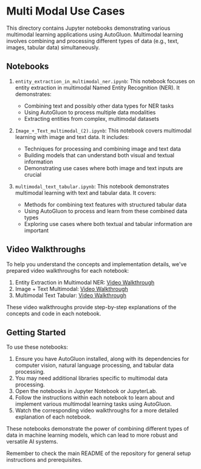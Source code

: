 # Multi Modal Use Cases

This directory contains Jupyter notebooks demonstrating various multimodal learning applications using AutoGluon. Multimodal learning involves combining and processing different types of data (e.g., text, images, tabular data) simultaneously.

## Notebooks

1. `entity_extraction_in_multimodal_ner.ipynb`: This notebook focuses on entity extraction in multimodal Named Entity Recognition (NER). It demonstrates:
   - Combining text and possibly other data types for NER tasks
   - Using AutoGluon to process multiple data modalities
   - Extracting entities from complex, multimodal datasets

2. `Image_+_Text_multimodal_(2).ipynb`: This notebook covers multimodal learning with image and text data. It includes:
   - Techniques for processing and combining image and text data
   - Building models that can understand both visual and textual information
   - Demonstrating use cases where both image and text inputs are crucial

3. `multimodal_text_tabular.ipynb`: This notebook demonstrates multimodal learning with text and tabular data. It covers:
   - Methods for combining text features with structured tabular data
   - Using AutoGluon to process and learn from these combined data types
   - Exploring use cases where both textual and tabular information are important

## Video Walkthroughs

To help you understand the concepts and implementation details, we've prepared video walkthroughs for each notebook:

1. Entity Extraction in Multimodal NER: [Video Walkthrough](https://drive.google.com/file/d/1-XFtxzGYQhu-KizuLc1a-YGR-UxeqJt9/view?usp=sharing)
2. Image + Text Multimodal: [Video Walkthrough](https://drive.google.com/file/d/1Vk0qCQHFG1hJNvbTWvv_TKR3ul9TvHrb/view?usp=sharing)
3. Multimodal Text Tabular: [Video Walkthrough](https://drive.google.com/file/d/15k3jH0BpR0wPwr606N1Qqd7ayeGh0L7V/view?usp=sharing)

These video walkthroughs provide step-by-step explanations of the concepts and code in each notebook.

## Getting Started

To use these notebooks:

1. Ensure you have AutoGluon installed, along with its dependencies for computer vision, natural language processing, and tabular data processing.
2. You may need additional libraries specific to multimodal data processing.
3. Open the notebooks in Jupyter Notebook or JupyterLab.
4. Follow the instructions within each notebook to learn about and implement various multimodal learning tasks using AutoGluon.
5. Watch the corresponding video walkthroughs for a more detailed explanation of each notebook.

These notebooks demonstrate the power of combining different types of data in machine learning models, which can lead to more robust and versatile AI systems.

Remember to check the main README of the repository for general setup instructions and prerequisites.
